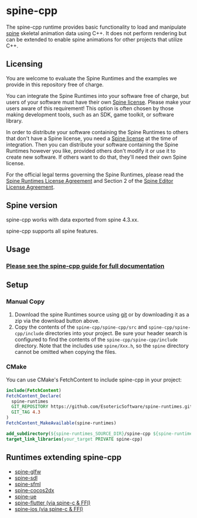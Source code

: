 # spine-cpp

The spine-cpp runtime provides basic functionality to load and manipulate [spine](http://esotericsoftware.com) skeletal animation data using C++. It does not perform rendering but can be extended to enable spine animations for other projects that utilize C++.

## Licensing

You are welcome to evaluate the Spine Runtimes and the examples we provide in this repository free of charge.

You can integrate the Spine Runtimes into your software free of charge, but users of your software must have their own [Spine license](https://esotericsoftware.com/spine-purchase). Please make your users aware of this requirement! This option is often chosen by those making development tools, such as an SDK, game toolkit, or software library.

In order to distribute your software containing the Spine Runtimes to others that don't have a Spine license, you need a [Spine license](https://esotericsoftware.com/spine-purchase) at the time of integration. Then you can distribute your software containing the Spine Runtimes however you like, provided others don't modify it or use it to create new software. If others want to do that, they'll need their own Spine license.

For the official legal terms governing the Spine Runtimes, please read the [Spine Runtimes License Agreement](http://esotericsoftware.com/spine-runtimes-license) and Section 2 of the [Spine Editor License Agreement](http://esotericsoftware.com/spine-editor-license#s2).

## Spine version

spine-cpp works with data exported from spine 4.3.xx.

spine-cpp supports all spine features.

## Usage

### [Please see the spine-cpp guide for full documentation](http://esotericsoftware.com/spine-cpp)

## Setup

### Manual Copy

1. Download the spine Runtimes source using [git](https://help.github.com/articles/set-up-git) or by downloading it as a zip via the download button above.
2. Copy the contents of the `spine-cpp/spine-cpp/src` and `spine-cpp/spine-cpp/include` directories into your project. Be sure your header search is configured to find the contents of the `spine-cpp/spine-cpp/include` directory. Note that the includes use `spine/Xxx.h`, so the `spine` directory cannot be omitted when copying the files.

### CMake

You can use CMake's FetchContent to include spine-cpp in your project:

```cmake
include(FetchContent)
FetchContent_Declare(
  spine-runtimes
  GIT_REPOSITORY https://github.com/EsotericSoftware/spine-runtimes.git
  GIT_TAG 4.3
)
FetchContent_MakeAvailable(spine-runtimes)

add_subdirectory(${spine-runtimes_SOURCE_DIR}/spine-cpp ${spine-runtimes_BINARY_DIR}/spine-cpp)
target_link_libraries(your_target PRIVATE spine-cpp)
```

## Runtimes extending spine-cpp
- [spine-glfw](../spine-glfw)
- [spine-sdl](../spine-sdl)
- [spine-sfml](../spine-sfml/cpp)
- [spine-cocos2dx](../spine-cocos2dx)
- [spine-ue](../spine-ue)
- [spine-flutter (via spine-c & FFI)](../spine-flutter)
- [spine-ios (via spine-c & FFI)](../spine-ios)